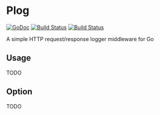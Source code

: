 # Plog

[![GoDoc](https://godoc.org/github.com/pistarlabs/plog?status.svg)](https://godoc.org/github.com/pistarlabs/plog) [![Build Status](https://travis-ci.org/pistarlabs/plog.svg?branch=master)](https://travis-ci.org/pistarlabs/plog) [![Build Status](https://drone.io/github.com/pistarlabs/plog/status.png)](https://drone.io/github.com/pistarlabs/plog/latest)

A simple HTTP request/response logger middleware for Go


## Usage
TODO

## Option
TODO
